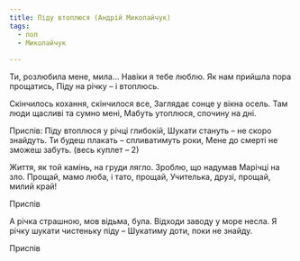 ```yaml
---
title: Піду втоплюся (Андрій Миколайчук)
tags:
  - поп
  - Миколайчук
  
---
```

Ти, розлюбила мене, мила...
Навіки я тебе люблю.
Як нам прийшла пора прощатись,
Піду на річку – і втоплюсь.

Скінчилось кохання, скінчилося все,
Заглядає сонце у вікна осель.
Там люди щасливі та сумно мені,
Мабуть утоплюся, спочину на дні.

Приспів:
Піду втоплюся у річці глибокій,
Шукати стануть – не скоро знайдуть.
Ти будеш плакать – спливатимуть роки,
Мене до смерті не зможеш забуть. (весь куплет – 2)

Життя, як той камінь, на груди лягло.
Зроблю, що надумав Марічці на зло.
Прощай, мамо люба, і тато, прощай,
Учителька, друзі, прощай, милий край!

Приспів

А річка страшною, мов відьма, була.
Відходи заводу у море несла.
Я річку шукати чистеньку піду –
Шукатиму доти, поки не знайду.

Приспів

